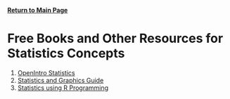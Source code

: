 **[Return to Main Page](https://yolanda-ht.github.io/BioinformaticsRandomSeed/)**

# Free Books and Other Resources for Statistics Concepts

1. [OpenIntro Statistics](https://www.openintro.org/book/stat/)
2. [Statistics and Graphics Guide](http://support.sas.com/documentation/onlinedoc/jmp/statguide_11147.pdf)
3. [Statistics using R Programming](http://www.r-tutor.com/)
